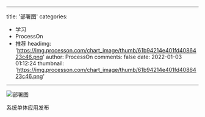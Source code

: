 
---
title: '部署图'
categories: 
 - 学习
 - ProcessOn
 - 推荐
headimg: 'https://img.processon.com/chart_image/thumb/61b94214e401fd4086423c46.png'
author: ProcessOn
comments: false
date: 2022-01-03 01:12:24
thumbnail: 'https://img.processon.com/chart_image/thumb/61b94214e401fd4086423c46.png'
---

<div>   
<img class="thumb" alt="部署图" src="https://img.processon.com/chart_image/thumb/61b94214e401fd4086423c46.png" referrerpolicy="no-referrer">
<p>系统单体应用发布</p>  
</div>
            